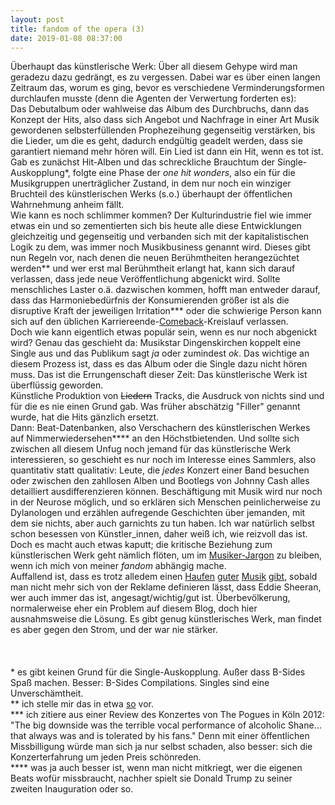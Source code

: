 ```yaml
---
layout: post
title: fandom of the opera (3)
date: 2019-01-08 08:37:00
---
```


Überhaupt das künstlerische Werk: Über all diesem Gehype wird man geradezu dazu gedrängt, es zu vergessen. Dabei war es über einen langen Zeitraum das, worum es ging, bevor es verschiedene Verminderungsformen durchlaufen musste (denn die Agenten der Verwertung forderten es): <br>Das Debutalbum oder wahlweise das Album des Durchbruchs, dann das Konzept der Hits, also dass sich Angebot und Nachfrage in einer Art Musik gewordenen selbsterfüllenden Prophezeihung gegenseitig verstärken, bis die Lieder, um die es geht, dadurch endgültig geadelt werden, dass sie garantiert niemand mehr hören will. Ein Lied ist dann ein Hit, wenn es tot ist. <br> Gab es zunächst Hit-Alben und das schreckliche Brauchtum der Single-Auskopplung\*, folgte eine Phase der *one hit wonders*, also ein für die Musikgruppen unerträglicher Zustand, in dem nur noch ein winziger Bruchteil des künstlerischen Werks (s.o.) überhaupt der öffentlichen Wahrnehmung anheim fällt. <br>
Wie kann es noch schlimmer kommen? Der Kulturindustrie fiel wie immer etwas ein und so zementierten sich bis heute alle diese Entwicklungen gleichzeitig und gegenseitig und verbanden sich mit der kapitalistischen Logik zu dem, was immer noch Musikbusiness genannt wird. Dieses gibt nun Regeln vor, nach denen die neuen Berühmtheiten herangezüchtet werden\*\* und wer erst mal Berühmtheit erlangt hat, kann sich darauf verlassen, dass jede neue Veröffentlichung abgenickt wird. Sollte menschliches Laster o.ä. dazwischen kommen, hofft man entweder darauf, dass das Harmoniebedürfnis der Konsumierenden größer ist als die disruptive Kraft der jeweiligen Irritation\*\*\* oder die schwierige Person kann sich auf den üblichen Karriereende-[Comeback](https://www.youtube.com/watch?v=s6djkeieegE)-Kreislauf verlassen.<br> Doch wie kann eigentlich etwas populär sein, wenn es nur noch abgenickt wird? Genau das geschieht da: Musikstar Dingenskirchen koppelt eine Single aus und das Publikum sagt *ja* oder zumindest *ok*. Das wichtige an diesem Prozess ist, dass es das Album oder die Single dazu nicht hören muss. Das ist die Errungenschaft dieser Zeit: Das künstlerische Werk ist überflüssig geworden.<br>
Künstliche Produktion von <del>Liedern</del> Tracks, die Ausdruck von nichts sind und für die es nie einen Grund gab. Was früher abschätzig "Filler" genannt wurde, hat die Hits gänzlich ersetzt.<br> Dann: Beat-Datenbanken, also Verschachern des künstlerischen Werkes auf Nimmerwiedersehen\*\*\*\* an den Höchstbietenden. Und sollte sich zwischen all diesem Unfug noch jemand für das künstlerische Werk interessieren, so geschieht es nur noch im Interesse eines Sammlers, also quantitativ statt qualitativ: Leute, die *jedes* Konzert einer Band besuchen oder zwischen den zahllosen Alben und Bootlegs von Johnny Cash alles detailliert ausdifferenzieren können. Beschäftigung mit Musik wird nur noch in der Neurose möglich, und so erklären sich Menschen peinlicherweise zu Dylanologen und erzählen aufregende Geschichten über jemanden, mit dem sie nichts, aber auch garnichts zu tun haben. Ich war natürlich selbst schon besessen von Künstler\_innen, daher weiß ich, wie reizvoll das ist. Doch es macht auch etwas kaputt; die kritische Beziehung zum künstlerischen Werk geht nämlich flöten, um im [Musiker-Jargon](https://www.youtube.com/watch?v=4BsStFeIsUA) zu bleiben, wenn ich mich von meiner *fandom* abhängig mache.<br>
Auffallend ist, dass es trotz alledem einen [Haufen](https://www.youtube.com/watch?v=_6xBgkwcCjU) [guter](https://www.youtube.com/watch?v=CI6O3GnXIgI) [Musik](https://www.youtube.com/watch?v=jibn8bGdHtY) [gibt](https://cletusgotshot.bandcamp.com/album/unamerican), sobald man nicht mehr sich von der Reklame definieren lässt, dass Eddie Sheeran, wer auch immer das ist, angesagt/wichtig/gut ist. Überbevölkerung, normalerweise eher ein Problem auf diesem Blog, doch hier ausnahmsweise die Lösung. Es gibt genug künstlerisches Werk, man findet es aber gegen den Strom, und der war nie stärker.
<br><br><br><br>
\* es gibt keinen Grund für die Single-Auskopplung. Außer dass B-Sides Spaß machen. Besser: B-Sides Compilations. Singles sind eine Unverschämtheit.
<br>
\*\* ich stelle mir das in etwa [so](https://www.youtube.com/watch?v=6jamrudGfC4) vor.
<br>
\*\*\* ich zitiere aus einer Review des Konzertes von The Pogues in Köln 2012: "The big downside was the terrible vocal performance of alcoholic Shane… that always was and is tolerated by his fans." Denn mit einer öffentlichen Missbilligung würde man sich ja nur selbst schaden, also besser: sich die Konzerterfahrung um jeden Preis schönreden.<br>
 \*\*\*\* was ja auch besser ist, wenn man nicht mitkriegt, wer die eigenen Beats wofür missbraucht, nachher spielt sie Donald Trump zu seiner zweiten Inauguration oder so.
